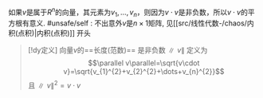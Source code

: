 

如果$v$是属于$R^{n}$的向量，其元素为$v_1,\dots,v_{n}$，则因为$v\cdot v$是非负数，所以$v\cdot v$的平方根有意义.
	#unsafe/self : 不出意外$v$是$n\times1$矩阵, 见[[src/线性代数-/chaos/内积(点积)|内积(点积)]] 开头

> [!dy定义] 
> 向量$v$的==长度(范数)== 是非负数$\parallel v\parallel$ 定义为$$\parallel v\parallel=\sqrt{v\cdot v}=\sqrt{v_{1}^{2}+v_{2}^{2}+\dots+v_{n}^{2}}$$
> 且$\parallel v\parallel^{2}=v\cdot v$





